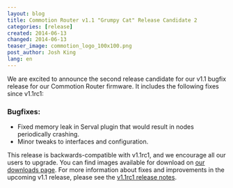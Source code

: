 ```yaml
---
layout: blog
title: Commotion Router v1.1 "Grumpy Cat" Release Candidate 2 
categories: [release]
created: 2014-06-13
changed: 2014-06-13
teaser_image: commotion_logo_100x100.png
post_author: Josh King
lang: en
---
```

We are excited to announce the second release candidate for our v1.1 bugfix release for our Commotion Router firmware. It includes the following fixes since v1.1rc1:<!--more-->

### Bugfixes:
<ul>
<li>Fixed memory leak in Serval plugin that would result in nodes periodically crashing.</li>
<li>Minor tweaks to interfaces and configuration.</li>
</ul>

This release is backwards-compatible with v1.1rc1, and we encourage all our users to upgrade. You can find images available for download on <a href="/download/routers">our downloads page</a>. For more information about fixes and improvements in the upcoming v1.1 release, please see the <a href="/blog/2014/04/11/commotion-router-1.1rc1-release-notes/">v1.1rc1 release notes</a>.

